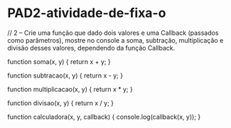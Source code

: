 # PAD2-atividade-de-fixa-o






// 2 – Crie uma função que dado dois valores e uma Callback (passados como parâmetros), mostre no console a soma, subtração, multiplicação e divisão desses valores, dependendo da função Callback.

function soma(x, y) {
    return x + y;
}

function subtracao(x, y) {
    return x - y;
}

function multiplicacao(x, y) {
    return x * y;
}

function divisao(x, y) {
    return x / y;
}

function calculadora(x, y, callback) {
    console.log(callback(x, y));
}
